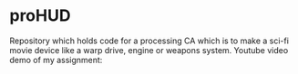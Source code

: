 # proHUD
Repository which holds code for a processing CA which is to make a sci-fi movie device like a warp drive, engine or weapons system.
Youtube video demo of my assignment: 
